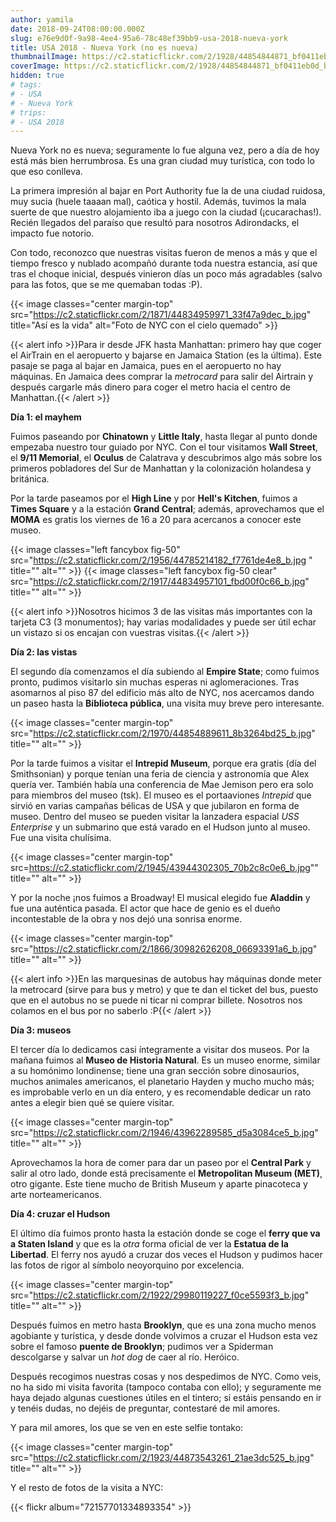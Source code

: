 ```yaml
---
author: yamila
date: 2018-09-24T08:00:00.000Z
slug: e76e9d0f-9a98-4ee4-95a6-78c48ef39bb9-usa-2018-nueva-york
title: USA 2018 - Nueva York (no es nueva)
thumbnailImage: https://c2.staticflickr.com/2/1928/44854844871_bf0411eb0d_c.jpg
coverImage: https://c2.staticflickr.com/2/1928/44854844871_bf0411eb0d_b.jpg
hidden: true
# tags:
# - USA
# - Nueva York
# trips:
# - USA 2018
---
```


Nueva York no es nueva; seguramente lo fue alguna vez, pero a día de hoy está más bien herrumbrosa. Es una gran ciudad muy turística, con todo lo que eso conlleva.

<!--more-->

La primera impresión al bajar en Port Authority fue la de una ciudad ruidosa, muy sucia (huele taaaan mal), caótica y hostil. Además, tuvimos la mala suerte de que nuestro alojamiento iba a juego con la ciudad (¡cucarachas!). Recién llegados del paraíso que resultó para nosotros Adirondacks, el impacto fue notorio.

Con todo, reconozco que nuestras visitas fueron de menos a más y que el tiempo fresco y nublado acompañó durante toda nuestra estancia, así que tras el choque inicial, después vinieron días un poco más agradables (salvo para las fotos, que se me quemaban todas :P).

{{< image classes="center margin-top" src="https://c2.staticflickr.com/2/1871/44834959971_33f47a9dec_b.jpg" title="Así es la vida" alt="Foto de NYC con el cielo quemado" >}}

{{< alert info >}}Para ir desde JFK hasta Manhattan: primero hay que coger el AirTrain en el aeropuerto y bajarse en Jamaica Station (es la última). Este pasaje se paga al bajar en Jamaica, pues en el aeropuerto no hay máquinas. En Jamaica dees comprar la *metrocard* para salir del Airtrain y después cargarle más dinero para coger el metro hacia el centro de Manhattan.{{< /alert >}}

**Día 1: el mayhem**

Fuimos paseando por **Chinatown** y **Little Italy**, hasta llegar al punto donde empezaba nuestro tour guiado por NYC. Con el tour visitamos **Wall Street**, el **9/11 Memorial**, el **Oculus** de Calatrava y descubrimos algo más sobre los primeros pobladores del Sur de Manhattan y la colonización holandesa y británica.

Por la tarde paseamos por el **High Line** y por **Hell's Kitchen**, fuimos a **Times Square** y a la estación **Grand Central**; además, aprovechamos que el **MOMA** es gratis los viernes de 16 a 20 para acercanos a conocer este museo.

{{< image classes="left fancybox fig-50" src="https://c2.staticflickr.com/2/1956/44785214182_f7761de4e8_b.jpg " title="" alt="" >}}
{{< image classes="left fancybox fig-50 clear" src="https://c2.staticflickr.com/2/1917/44834957101_fbd00f0c66_b.jpg" title="" alt="" >}}

{{< alert info >}}Nosotros hicimos 3 de las visitas más importantes con la tarjeta C3 (3 monumentos); hay varias modalidades y puede ser útil echar un vistazo si os encajan con vuestras visitas.{{< /alert >}}

**Día 2: las vistas**

El segundo día comenzamos el día subiendo al **Empire State**; como fuimos pronto, pudimos visitarlo sin muchas esperas ni aglomeraciones. Tras asomarnos al piso 87 del edificio más alto de NYC, nos acercamos dando un paseo hasta la **Biblioteca pública**, una visita muy breve pero interesante.

{{< image classes="center margin-top" src="https://c2.staticflickr.com/2/1970/44854889611_8b3264bd25_b.jpg" title="" alt="" >}}

Por la tarde fuimos a visitar el **Intrepid Museum**, porque era gratis (día del Smithsonian) y porque tenían una feria de ciencia y astronomía que Alex quería ver. También había una conferencia de Mae Jemison pero era solo para miembros del museo (tsk). El museo es el portaaviones *Intrepid* que sirvió en varias campañas bélicas de USA y que jubilaron en forma de museo. Dentro del museo se pueden visitar la lanzadera espacial *USS Enterprise* y un submarino que está varado en el Hudson junto al museo. Fue una visita chulísima.

{{< image classes="center margin-top" src=https://c2.staticflickr.com/2/1945/43944302305_70b2c8c0e6_b.jpg"" title="" alt="" >}}

Y por la noche ¡nos fuimos a Broadway! El musical elegido fue **Aladdin** y fue una auténtica pasada. El actor que hace de genio es el dueño incontestable de la obra y nos dejó una sonrisa enorme.

{{< image classes="center margin-top" src="https://c2.staticflickr.com/2/1866/30982626208_06693391a6_b.jpg" title="" alt="" >}}

{{< alert info >}}En las marquesinas de autobus hay máquinas donde meter la metrocard (sirve para bus y metro) y que te dan el ticket del bus, puesto que en el autobus no se puede ni ticar ni comprar billete. Nosotros nos colamos en el bus por no saberlo :P{{< /alert >}}

**Día 3: museos**

El tercer día lo dedicamos casi íntegramente a visitar dos museos. Por la mañana fuimos al **Museo de Historia Natural**. Es un museo enorme, similar a su homónimo londinense; tiene una gran sección sobre dinosaurios, muchos animales americanos, el planetario Hayden y mucho mucho más; es improbable verlo en un día entero, y es recomendable dedicar un rato antes a elegir bien qué se quiere visitar.

{{< image classes="center margin-top" src="https://c2.staticflickr.com/2/1946/43962289585_d5a3084ce5_b.jpg" title="" alt="" >}}

Aprovechamos la hora de comer para dar un paseo por el **Central Park** y salir al otro lado, donde está precisamente el **Metropolitan Museum (MET)**, otro gigante. Este tiene mucho de British Museum y aparte pinacoteca y arte norteamericanos.

**Día 4: cruzar el Hudson**

El último día fuimos pronto hasta la estación donde se coge el **ferry que va a Staten Island** y que es la *otra* forma oficial de ver la **Estatua de la Libertad**. El ferry nos ayudó a cruzar dos veces el Hudson y pudimos hacer las fotos de rigor al símbolo neoyorquino por excelencia.

{{< image classes="center margin-top" src="https://c2.staticflickr.com/2/1922/29980119227_f0ce5593f3_b.jpg" title="" alt="" >}}

Después fuimos en metro hasta **Brooklyn**, que es una zona mucho menos agobiante y turística, y desde donde volvimos a cruzar el Hudson esta vez sobre el famoso **puente de Brooklyn**; pudimos ver a Spiderman descolgarse y salvar un *hot dog* de caer al río. Heróico.

Después recogimos nuestras cosas y nos despedimos de NYC. Como veis, no ha sido mi visita favorita (tampoco contaba con ello); y seguramente me haya dejado algunas cuestiones útiles en el tintero; si estáis pensando en ir y tenéis dudas, no dejéis de preguntar, contestaré de mil amores.

Y para mil amores, los que se ven en este selfie tontako:

{{< image classes="center margin-top" src="https://c2.staticflickr.com/2/1923/44873543261_21ae3dc525_b.jpg" title="" alt="" >}}

Y el resto de fotos de la visita a NYC:

{{< flickr album="72157701334893354" >}}
